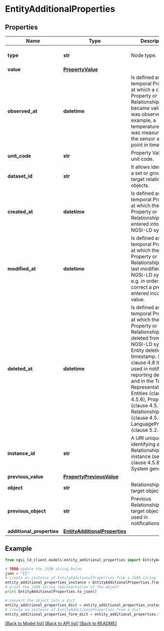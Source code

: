 # EntityAdditionalProperties


## Properties
Name | Type | Description | Notes
------------ | ------------- | ------------- | -------------
**type** | **str** | Node type.  | [optional] [default to 'Relationship']
**value** | [**PropertyValue**](PropertyValue.md) |  | [optional] 
**observed_at** | **datetime** | Is defined as the temporal Property at which a certain Property or Relationship became valid or was observed. For example, a temperature Value was measured by the sensor at this point in time.  | [optional] 
**unit_code** | **str** | Property Value&#39;s unit code.  | [optional] 
**dataset_id** | **str** | It allows identifying a set or group of target relationship objects.  | [optional] 
**created_at** | **datetime** | Is defined as the temporal Property at which the Entity, Property or Relationship was entered into an NGSI-LD system.  | [optional] [readonly] 
**modified_at** | **datetime** | Is defined as the temporal Property at which the Entity, Property or Relationship was last modified in an NGSI-LD system, e.g. in order to correct a previously entered incorrect value.  | [optional] [readonly] 
**deleted_at** | **datetime** | Is defined as the temporal Property at which the Entity, Property or Relationship was deleted from an NGSI-LD system.  Entity deletion timestamp. See clause 4.8 It is only used in notifications reporting deletions and in the Temporal Representation of Entities (clause 4.5.6), Properties (clause 4.5.7), Relationships (clause 4.5.8) and LanguageProperties (clause 5.2.32).  | [optional] [readonly] 
**instance_id** | **str** | A URI uniquely identifying a Relationship instance (see clause 4.5.8). System generated.  | [optional] [readonly] 
**previous_value** | [**PropertyPreviousValue**](PropertyPreviousValue.md) |  | [optional] 
**object** | **str** | Relationship&#39;s target object.  | [optional] 
**previous_object** | **str** | Previous Relationship&#39;s target object. Only used in notifications.  | [optional] [readonly] 
**additional_properties** | [**EntityAdditionalProperties**](EntityAdditionalProperties.md) |  | [optional] 

## Example

```python
from ngsi_ld_client.models.entity_additional_properties import EntityAdditionalProperties

# TODO update the JSON string below
json = "{}"
# create an instance of EntityAdditionalProperties from a JSON string
entity_additional_properties_instance = EntityAdditionalProperties.from_json(json)
# print the JSON string representation of the object
print EntityAdditionalProperties.to_json()

# convert the object into a dict
entity_additional_properties_dict = entity_additional_properties_instance.to_dict()
# create an instance of EntityAdditionalProperties from a dict
entity_additional_properties_form_dict = entity_additional_properties.from_dict(entity_additional_properties_dict)
```
[[Back to Model list]](../README.md#documentation-for-models) [[Back to API list]](../README.md#documentation-for-api-endpoints) [[Back to README]](../README.md)


